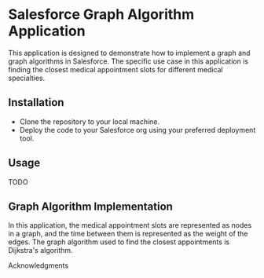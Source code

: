 # Salesforce Graph Algorithm Application
This application is designed to demonstrate how to implement a graph and graph algorithms in Salesforce. The specific use case in this application is finding the closest medical appointment slots for different medical specialties.

## Installation
- Clone the repository to your local machine.
- Deploy the code to your Salesforce org using your preferred deployment tool.

## Usage
TODO

## Graph Algorithm Implementation

In this application, the medical appointment slots are represented as nodes in a graph, and the time between them is represented as the weight of the edges. The graph algorithm used to find the closest appointments is Dijkstra's algorithm.


Acknowledgments

